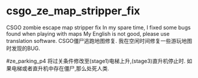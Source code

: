 # csgo_ze_map_stripper_fix
CSGO zombie escape map stripper fix
In my spare time, I fixed some bugs found when playing with maps
My English is not good, please use translation software.
CSGO僵尸逃跑地图修复.
我在空闲时间修复一些游玩地图时发现的BUG.

#ze_parking_p4
将过关条件修改至(stage1)电梯上升,(stage3)直升机停止时.
如果电梯或者直升机中存在僵尸,那么处死人类.
